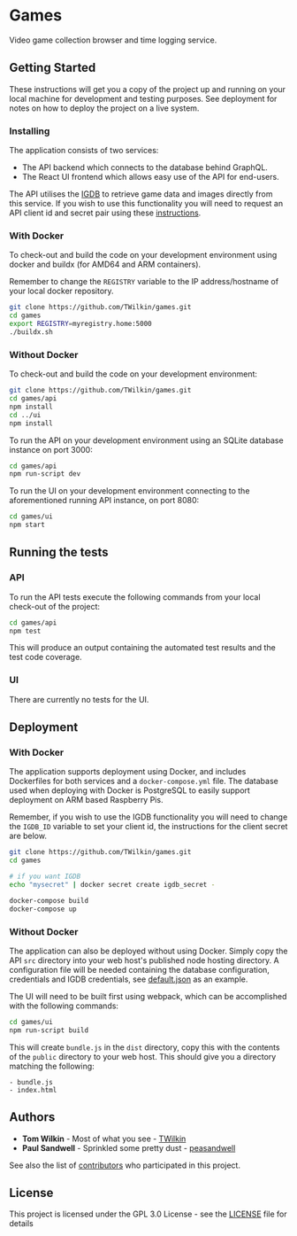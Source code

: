 # Games

Video game collection browser and time logging service.

## Getting Started

These instructions will get you a copy of the project up and running on your local machine for development and testing purposes. See deployment for notes on how to deploy the project on a live system.

### Installing

The application consists of two services:

- The API backend which connects to the database behind GraphQL.
- The React UI frontend which allows easy use of the API for end-users.

The API utilises the [IGDB](https://igdb.com) to retrieve game data and images directly from this service. If you wish to use this functionality you will need to request an API client id and secret pair using these [instructions](https://api-docs.igdb.com/#about).

### With Docker

To check-out and build the code on your development environment using docker and buildx (for AMD64 and ARM containers).

Remember to change the `REGISTRY` variable to the IP address/hostname of your local docker repository.

```bash
git clone https://github.com/TWilkin/games.git
cd games
export REGISTRY=myregistry.home:5000
./buildx.sh
```

### Without Docker

To check-out and build the code on your development environment:

```bash
git clone https://github.com/TWilkin/games.git
cd games/api
npm install
cd ../ui
npm install
```

To run the API on your development environment using an SQLite database instance on port 3000:

```bash
cd games/api
npm run-script dev
```

To run the UI on your development environment connecting to the aforementioned running API instance, on port 8080:

```bash
cd games/ui
npm start
```

## Running the tests

### API

To run the API tests execute the following commands from your local check-out of the project:

```bash
cd games/api
npm test
```

This will produce an output containing the automated test results and the test code coverage.

### UI

There are currently no tests for the UI.

## Deployment

### With Docker

The application supports deployment using Docker, and includes Dockerfiles for both services and a `docker-compose.yml` file. The database used when deploying with Docker is PostgreSQL to easily support deployment on ARM based Raspberry Pis.

Remember, if you wish to use the IGDB functionality you will need to change the `IGDB_ID` variable to set your client id, the instructions for the client secret are below.

```bash
git clone https://github.com/TWilkin/games.git
cd games

# if you want IGDB
echo "mysecret" | docker secret create igdb_secret -

docker-compose build
docker-compose up
```

### Without Docker

The application can also be deployed without using Docker. Simply copy the API `src` directory into your web host's published node hosting directory. A configuration file will be needed containing the database configuration, credentials and IGDB credentials, see [default.json](https://github.com/TWilkin/games/blob/master/api/config/default.json) as an example.

The UI will need to be built first using webpack, which can be accomplished with the following commands:

```bash
cd games/ui
npm run-script build
```

This will create `bundle.js` in the `dist` directory, copy this with the contents of the `public` directory to your web host. This should give you a directory matching the following:

```
- bundle.js
- index.html
```

## Authors

- **Tom Wilkin** - Most of what you see - [TWilkin](https://github.com/TWilkin/)
- **Paul Sandwell** - Sprinkled some pretty dust - [peasandwell](https://github.com/peasandwell)

See also the list of [contributors](https://github.com/TWilkin/games/contributors) who participated in this project.

## License

This project is licensed under the GPL 3.0 License - see the [LICENSE](LICENSE) file for details
